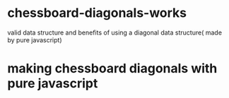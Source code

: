 # chessboard-diagonals-works
valid data structure and benefits of using a diagonal data structure( made by pure javascript)
# making chessboard diagonals with pure javascript 
